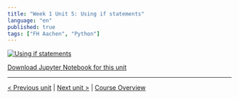 ```yaml
---
title: "Week 1 Unit 5: Using if statements"
language: "en"
published: true
tags: ["FH Aachen", "Python"]
---
```


[![Using if statements](https://img.youtube.com/vi/xjmXlsyQo1w/hqdefault.jpg)](https://youtu.be/xjmXlsyQo1w)

[Download Jupyter Notebook for this unit](files/Week_1_Unit_5_ifstatement_notebook.ipynb)

---

[< Previous unit](/teaching/python-mooc/week1_unit4_selftest) | [Next unit >](/teaching/python-mooc/week1_unit5_selftest) |
[Course Overview](/teaching/python-mooc)